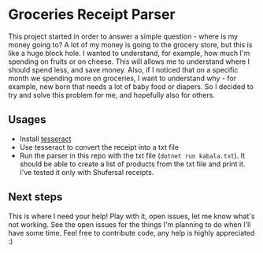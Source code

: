# Groceries Receipt Parser
This project started in order to answer a simple question - where is my money going to? 
A lot of my money is going to the grocery store, but this is like a huge block hole. 
I wanted to understand, for example, how much I'm spending on fruits or on cheese.
This will allows me to understand where I should spend less, and save money.
Also, if I noticed that on a specific month we spending more on groceries, I want to understand why - for example, new born that needs a lot of baby food or diapers.
So I decided to try and solve this problem for me, and hopefully also for others.

## Usages
* Install [tesseract](https://github.com/tesseract-ocr)
* Use tesseract to convert the receipt into a txt file
* Run the parser in this repo with the txt file (`dotnet run kabala.txt`). It should be able to create a list of products from the txt file and print it. I've tested it only with Shufersal receipts.

## Next steps
This is where I need your help! Play with it, open issues, let me know what's not working.
See the open issues for the things I'm planning to do when I'll have some time.
Feel free to contribute code, any help is highly appreciated :)